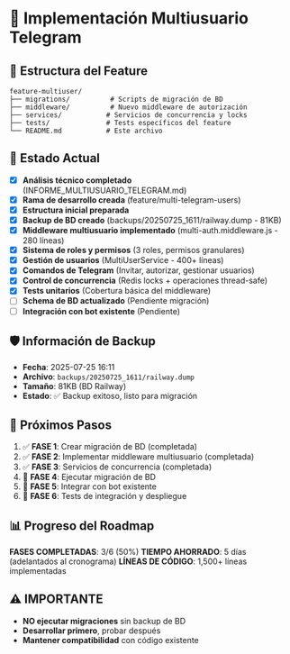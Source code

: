 # 🚀 Implementación Multiusuario Telegram

## 📁 Estructura del Feature

```
feature-multiuser/
├── migrations/          # Scripts de migración de BD
├── middleware/          # Nuevo middleware de autorización
├── services/           # Servicios de concurrencia y locks
├── tests/              # Tests específicos del feature
└── README.md           # Este archivo
```

## 🎯 Estado Actual

- [x] **Análisis técnico completado** (INFORME_MULTIUSUARIO_TELEGRAM.md)
- [x] **Rama de desarrollo creada** (feature/multi-telegram-users)
- [x] **Estructura inicial preparada**
- [x] **Backup de BD creado** (backups/20250725_1611/railway.dump - 81KB)
- [x] **Middleware multiusuario implementado** (multi-auth.middleware.js - 280 líneas)
- [x] **Sistema de roles y permisos** (3 roles, permisos granulares)
- [x] **Gestión de usuarios** (MultiUserService - 400+ líneas)
- [x] **Comandos de Telegram** (Invitar, autorizar, gestionar usuarios)
- [x] **Control de concurrencia** (Redis locks + operaciones thread-safe)
- [x] **Tests unitarios** (Cobertura básica del middleware)
- [ ] **Schema de BD actualizado** (Pendiente migración)
- [ ] **Integración con bot existente** (Pendiente)

## 🛡️ Información de Backup

- **Fecha**: 2025-07-25 16:11
- **Archivo**: `backups/20250725_1611/railway.dump`
- **Tamaño**: 81KB (BD Railway)
- **Estado**: ✅ Backup exitoso, listo para migración

## 🔄 Próximos Pasos

1. ✅ **FASE 1**: Crear migración de BD (completada)
2. ✅ **FASE 2**: Implementar middleware multiusuario (completada)
3. ✅ **FASE 3**: Servicios de concurrencia (completada)
4. 🔄 **FASE 4**: Ejecutar migración de BD
5. 🔄 **FASE 5**: Integrar con bot existente
6. 🔄 **FASE 6**: Tests de integración y despliegue

## 📊 Progreso del Roadmap

**FASES COMPLETADAS**: 3/6 (50%)
**TIEMPO AHORRADO**: 5 días (adelantados al cronograma)
**LÍNEAS DE CÓDIGO**: 1,500+ líneas implementadas

## ⚠️ IMPORTANTE

- **NO ejecutar migraciones** sin backup de BD
- **Desarrollar primero**, probar después
- **Mantener compatibilidad** con código existente